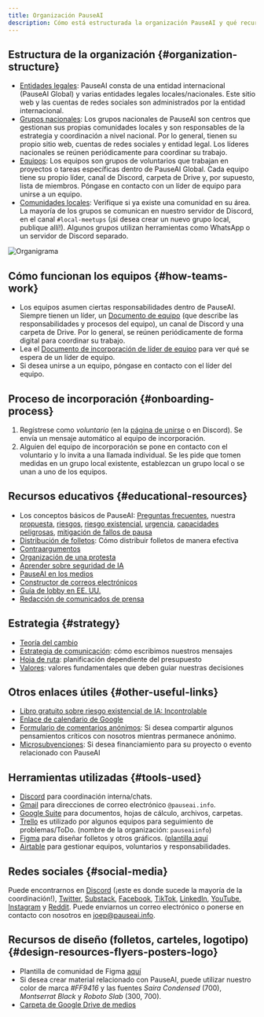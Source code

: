 ```yaml
---
title: Organización PauseAI
description: Cómo está estructurada la organización PauseAI y qué recursos están disponibles para los miembros.
---
```


## Estructura de la organización {#organization-structure}

- [Entidades legales](/legal): PauseAI consta de una entidad internacional (PauseAI Global) y varias entidades legales locales/nacionales. Este sitio web y las cuentas de redes sociales son administrados por la entidad internacional.
- [Grupos nacionales](/national-groups): Los grupos nacionales de PauseAI son centros que gestionan sus propias comunidades locales y son responsables de la estrategia y coordinación a nivel nacional. Por lo general, tienen su propio sitio web, cuentas de redes sociales y entidad legal. Los líderes nacionales se reúnen periódicamente para coordinar su trabajo.
- [Equipos](/teams): Los equipos son grupos de voluntarios que trabajan en proyectos o tareas específicas dentro de PauseAI Global. Cada equipo tiene su propio líder, canal de Discord, carpeta de Drive y, por supuesto, lista de miembros. Póngase en contacto con un líder de equipo para unirse a un equipo.
- [Comunidades locales](/communities): Verifique si ya existe una comunidad en su área. La mayoría de los grupos se comunican en nuestro servidor de Discord, en el canal `#local-meetups` (¡si desea crear un nuevo grupo local, publique allí!). Algunos grupos utilizan herramientas como WhatsApp o un servidor de Discord separado.

![Organigrama](/org.png)

## Cómo funcionan los equipos {#how-teams-work}

- Los equipos asumen ciertas responsabilidades dentro de PauseAI. Siempre tienen un líder, un [Documento de equipo](https://docs.google.com/document/d/1Y6yXUrmI7hU59oplJdYErvwFQFCvofLVCrjTamhwkKU/edit?tab=t.0#heading=h.2cl0wb8wji0o) (que describe las responsabilidades y procesos del equipo), un canal de Discord y una carpeta de Drive. Por lo general, se reúnen periódicamente de forma digital para coordinar su trabajo.
- Lea el [Documento de incorporación de líder de equipo](https://docs.google.com/document/d/1obQTc4o3gSmTZ5WsvOWK9vG_7Ait6ZogDgrcj_ZKjPA/edit?tab=t.0#heading=h.1lwhibce68fa) para ver qué se espera de un líder de equipo.
- Si desea unirse a un equipo, póngase en contacto con el líder del equipo.

## Proceso de incorporación {#onboarding-process}

1. Regístrese como _voluntario_ (en la [página de unirse](https://pauseai.info/join) o en Discord). Se envía un mensaje automático al equipo de incorporación.
1. Alguien del equipo de incorporación se pone en contacto con el voluntario y lo invita a una llamada individual. Se les pide que tomen medidas en un grupo local existente, establezcan un grupo local o se unan a uno de los equipos.

## Recursos educativos {#educational-resources}

- Los conceptos básicos de PauseAI: [Preguntas frecuentes](/faq), nuestra [propuesta](/proposal), [riesgos](/risgos), [riesgo existencial](/xrisk), [urgencia](/urgency), [capacidades peligrosas](/dangerous-capabilities), [mitigación de fallos de pausa](/mitigating-pause-failures)
- [Distribución de folletos](/flyering): Cómo distribuir folletos de manera efectiva
- [Contraargumentos](/counterarguments)
- [Organización de una protesta](/organizing-a-protest)
- [Aprender sobre seguridad de IA](/learn)
- [PauseAI en los medios](/press)
- [Constructor de correos electrónicos](/email-builder)
- [Guía de lobby en EE. UU.](/us-lobby-guide)
- [Redacción de comunicados de prensa](/writing-press-releases)

## Estrategia {#strategy}

- [Teoría del cambio](/theory-of-change)
- [Estrategia de comunicación](/communication-strategy): cómo escribimos nuestros mensajes
- [Hoja de ruta](/roadmap): planificación dependiente del presupuesto
- [Valores](/values): valores fundamentales que deben guiar nuestras decisiones

## Otros enlaces útiles {#other-useful-links}

- [Libro gratuito sobre riesgo existencial de IA: Incontrolable](https://impactbooks.store/cart/47288196366640:1?discount=UNCON-P3SFRS)
- [Enlace de calendario de Google](https://calendar.google.com/calendar/u/0?cid=Y19mNWE4YWYyMDZlNjM1ODc2NjVjNmU4MzAzOTgzZmVmYWYzYTBjNjE0NGRiMGFhNDljOTcwZWZhNTEwYTNkODY3QGdyb3VwLmNhbGVuZGFyLmdvb2dsZS5jb20)
- [Formulario de comentarios anónimos](https://airtable.com/appWPTGqZmUcs3NWu/pagIvo9Sv6IDHaolu/form): Si desea compartir algunos pensamientos críticos con nosotros mientras permanece anónimo.
- [Microsubvenciones](/microgrants): Si desea financiamiento para su proyecto o evento relacionado con PauseAI

## Herramientas utilizadas {#tools-used}

- [Discord](https://discord.gg/ZuX559xKwf) para coordinación interna/chats.
- [Gmail](https://gmail.com) para direcciones de correo electrónico `@pauseai.info`.
- [Google Suite](https://workspace.google.com/) para documentos, hojas de cálculo, archivos, carpetas.
- [Trello](https://trello.com/) es utilizado por algunos equipos para seguimiento de problemas/ToDo. (nombre de la organización: `pauseaiinfo`)
- [Figma](https://figma.com) para diseñar folletos y otros gráficos. ([plantilla aquí](https://www.figma.com/design/iQ4PHQTi1vAVmT9Lckazqt/PauseAI-designs---editable)
- [Airtable](https://airtable.com/) para gestionar equipos, voluntarios y responsabilidades.

## Redes sociales {#social-media}

Puede encontrarnos en [Discord](https://discord.gg/ZuX559xKwf) (¡este es donde sucede la mayoría de la coordinación!), [Twitter](https://twitter.com/PauseAI), [Substack](https://substack.com/@pauseai), [Facebook](https://www.facebook.com/PauseAI), [TikTok](https://www.tiktok.com/@pauseai), [LinkedIn](https://www.linkedin.com/uas/login?session_redirect=/company/97035448/), [YouTube](https://www.youtube.com/@PauseAI), [Instagram](https://www.instagram.com/pause_ai) y [Reddit](https://www.reddit.com/r/PauseAI/).
Puede enviarnos un correo electrónico o ponerse en contacto con nosotros en [joep@pauseai.info](mailto:joep@pauseai.info).

## Recursos de diseño (folletos, carteles, logotipo) {#design-resources-flyers-posters-logo}

- Plantilla de comunidad de Figma [aquí](https://www.figma.com/design/iQ4PHQTi1vAVmT9Lckazqt/PauseAI-designs---editable)
- Si desea crear material relacionado con PauseAI, puede utilizar nuestro color de marca _#FF9416_ y las fuentes _Saira Condensed_ (700), _Montserrat Black_ y _Roboto Slab_ (300, 700).
- [Carpeta de Google Drive de medios](https://drive.google.com/drive/folders/1bQ_MZ8giK-Mee4ABkO0BgcFInaXruNpa?usp=sharing)
